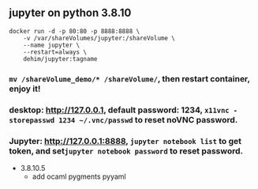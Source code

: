 jupyter on python 3.8.10
-------------------------------
```
docker run -d -p 80:80 -p 8888:8888 \
    -v /var/shareVolumes/jupyter:/shareVolume \
    --name jupyter \
    --restart=always \
    dehim/jupyter:tagname
```

### `mv /shareVolume_demo/* /shareVolume/`, then restart container, enjoy it!
### desktop: http://127.0.0.1, default password: 1234, `x11vnc -storepasswd 1234 ~/.vnc/passwd` to reset noVNC password.
### Jupyter: http://127.0.0.1:8888, `jupyter notebook list` to get token, and set`jupyter notebook password` to reset password.


- 3.8.10.5
  - add ocaml pygments pyyaml
